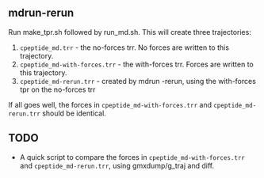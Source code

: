 mdrun-rerun
-----------
Run make\_tpr.sh followed by run\_md.sh. This will create three trajectories:

1. `cpeptide_md.trr` - the no-forces trr. No forces are written to this
    trajectory.
2. `cpeptide_md-with-forces.trr` - the with-forces trr. Forces are written to
    this trajectory.
3. `cpeptide_md-rerun.trr` - created by mdrun -rerun, using the with-forces
    tpr on the no-forces trr

If all goes well, the forces in `cpeptide_md-with-forces.trr` and
`cpeptide_md-rerun.trr` should be identical.

TODO
----
- A quick script to compare the forces in `cpeptide_md-with-forces.trr` and 
  `cpeptide_md-rerun.trr`, using gmxdump/g_traj and diff.
